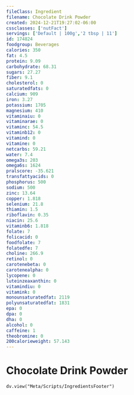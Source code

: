 ```yaml
---
fileClass: Ingredient
filename: Chocolate Drink Powder
created: 2024-12-21T19:27:02-06:00
cssclasses: ['nutFact']
servings: ['Default | 100g','2 tbsp | 11']
id: 174824
foodgroup: Beverages
calories: 350
fat: 4.5
protein: 9.09
carbohydrate: 68.31
sugars: 27.27
fiber: 9.1
cholesterol: 0
saturatedfats: 0
calcium: 909
iron: 3.27
potassium: 1705
magnesium: 410
vitaminaiu: 0
vitaminarae: 0
vitaminc: 54.5
vitaminb12: 0
vitamind: 0
vitamine: 0
netcarbs: 59.21
water: 7.4
omega3s: 203
omega6s: 1624
pralscore: -35.621
transfattyacids: 0
phosphorus: 500
sodium: 500
zinc: 13.64
copper: 1.818
selenium: 21.8
thiamin: 1.5
riboflavin: 0.35
niacin: 25.6
vitaminb6: 1.818
folate: 7
folicacid: 0
foodfolate: 7
folatedfe: 7
choline: 266.9
retinol: 0
carotenebeta: 0
carotenealpha: 0
lycopene: 0
luteinzeaxanthin: 0
vitamindiu: 0
vitamink: 0
monounsaturatedfat: 2119
polyunsaturatedfat: 1831
epa: 0
dpa: 0
dha: 0
alcohol: 0
caffeine: 1
theobromine: 0
200calorieweight: 57.143
---
```


# Chocolate Drink Powder

```dataviewjs
dv.view("Meta/Scripts/IngredientsFooter")
```